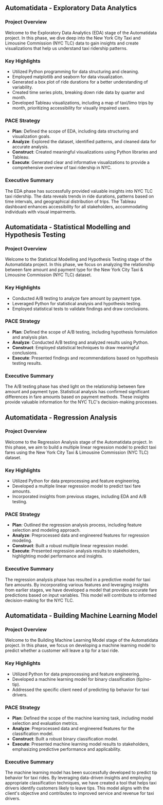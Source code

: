 ## Automatidata - Exploratory Data Analytics

### Project Overview
Welcome to the Exploratory Data Analytics (EDA) stage of the Automatidata project. In this phase, we dive deep into the New York City Taxi and Limousine Commission (NYC TLC) data to gain insights and create visualizations that help us understand taxi ridership patterns.

### Key Highlights
- Utilized Python programming for data structuring and cleaning.
- Employed matplotlib and seaborn for data visualization.
- Generated a box plot of ride durations for a better understanding of variability.
- Created time series plots, breaking down ride data by quarter and month.
- Developed Tableau visualizations, including a map of taxi/limo trips by month, prioritizing accessibility for visually impaired users.

### PACE Strategy
- **Plan**: Defined the scope of EDA, including data structuring and visualization goals.
- **Analyze**: Explored the dataset, identified patterns, and cleaned data for accurate analysis.
- **Construct**: Created meaningful visualizations using Python libraries and Tableau.
- **Execute**: Generated clear and informative visualizations to provide a comprehensive overview of taxi ridership in NYC.

### Executive Summary
The EDA phase has successfully provided valuable insights into NYC TLC taxi ridership. The data reveals trends in ride durations, patterns based on time intervals, and geographical distribution of trips. The Tableau dashboard enhances accessibility for all stakeholders, accommodating individuals with visual impairments.

## Automatidata - Statistical Modelling and Hypothesis Testing

### Project Overview
Welcome to the Statistical Modelling and Hypothesis Testing stage of the Automatidata project. In this phase, we focus on analyzing the relationship between fare amount and payment type for the New York City Taxi & Limousine Commission (NYC TLC) dataset.

### Key Highlights
- Conducted A/B testing to analyze fare amount by payment type.
- Leveraged Python for statistical analysis and hypothesis testing.
- Employed statistical tests to validate findings and draw conclusions.

### PACE Strategy
- **Plan**: Defined the scope of A/B testing, including hypothesis formulation and analysis plan.
- **Analyze**: Conducted A/B testing and analyzed results using Python.
- **Construct**: Employed statistical techniques to draw meaningful conclusions.
- **Execute**: Presented findings and recommendations based on hypothesis testing results.

### Executive Summary
The A/B testing phase has shed light on the relationship between fare amount and payment type. Statistical analysis has confirmed significant differences in fare amounts based on payment methods. These insights provide valuable information for the NYC TLC's decision-making processes.

## Automatidata - Regression Analysis

### Project Overview
Welcome to the Regression Analysis stage of the Automatidata project. In this phase, we aim to build a multiple linear regression model to predict taxi fares using the New York City Taxi & Limousine Commission (NYC TLC) dataset.

### Key Highlights
- Utilized Python for data preprocessing and feature engineering.
- Developed a multiple linear regression model to predict taxi fare amounts.
- Incorporated insights from previous stages, including EDA and A/B testing.

### PACE Strategy
- **Plan**: Outlined the regression analysis process, including feature selection and modeling approach.
- **Analyze**: Preprocessed data and engineered features for regression modeling.
- **Construct**: Built a robust multiple linear regression model.
- **Execute**: Presented regression analysis results to stakeholders, highlighting model performance and insights.

### Executive Summary
The regression analysis phase has resulted in a predictive model for taxi fare amounts. By incorporating various features and leveraging insights from earlier stages, we have developed a model that provides accurate fare predictions based on input variables. This model will contribute to informed decision-making for the NYC TLC.

## Automatidata - Building Machine Learning Model

### Project Overview
Welcome to the Building Machine Learning Model stage of the Automatidata project. In this phase, we focus on developing a machine learning model to predict whether a customer will leave a tip for a taxi ride.

### Key Highlights
- Utilized Python for data preprocessing and feature engineering.
- Developed a machine learning model for binary classification (tip/no-tip).
- Addressed the specific client need of predicting tip behavior for taxi drivers.

### PACE Strategy
- **Plan**: Defined the scope of the machine learning task, including model selection and evaluation metrics.
- **Analyze**: Preprocessed data and engineered features for the classification model.
- **Construct**: Built a robust binary classification model.
- **Execute**: Presented machine learning model results to stakeholders, emphasizing predictive performance and applicability.

### Executive Summary
The machine learning model has been successfully developed to predict tip behavior for taxi rides. By leveraging data-driven insights and employing appropriate classification techniques, we have created a tool that helps taxi drivers identify customers likely to leave tips. This model aligns with the client's objective and contributes to improved service and revenue for taxi drivers.
